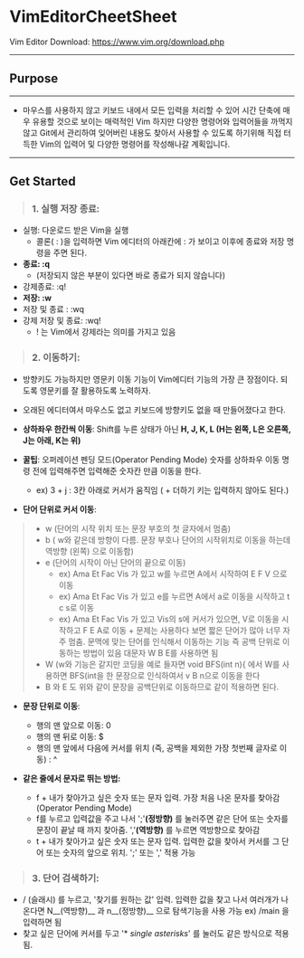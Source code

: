VimEditorCheetSheet
=========
Vim Editor Download: https://www.vim.org/download.php
***
## Purpose
---------

- 마우스를 사용하지 않고 키보드 내에서 모든 입력을 처리할 수 있어 시간 단축에 매우 유용할 것으로 보이는 매력적인 Vim
하지만 다양한 명령어와 입력어들을 까먹지 않고 Git에서 관리하여 잊어버린 내용도 찾아서 사용할 수 있도록 하기위해
직접 터득한 Vim의 입력어 및 다양한 명령어를  작성해나갈 계획입니다.

---------
## Get Started
> ### 1. 실행 저장 종료: 
 - 실행: 다운로드 받은 Vim을 실행
      + 콜론( : )을 입력하면 Vim 에디터의 아래칸에 : 가 보이고 이후에 종료와 저장 명령을 주면 된다.
 - **종료: :q**
      + (저장되지 않은 부분이 있다면 바로 종료가 되지 않습니다)
 - 강제종료: :q!
 - **저장: :w**
 - 저장 및 종료 : :wq
 - 강제 저장 및 종료: :wq!
      + ! 는 Vim에서 강제라는 의미를 가지고 있음

> ### 2. 이동하기:
 - 방향키도 가능하지만 영문키 이동 기능이 Vim에디터 기능의 가장 큰 장점이다. 되도록 영문키를 잘 활용하도록 노력하자.
 - 오래된 에디터여서 마우스도 없고 키보드에 방향키도 없을 때 만들어졌다고 한다.
  
 - __상하좌우 한칸씩 이동__: Shift를 누른 상태가 아닌 __H, J, K, L (H는 왼쪽, L은 오른쪽, J는 아래, K는 위)__
 - **꿀팁**: 오퍼레이션 펜딩 모드(Operator Pending Mode) 숫자를 상하좌우 이동 명령 전에 입력해주면 입력해준 숫자칸 만큼 이동을 한다.
     +  ex) 3 + j : 3칸 아래로 커서가 움직임 ( + 더하기 키는 입력하지 않아도 된다.)
- __단어 단위로 커서 이동__:
> - w (단어의 시작 위치 또는 문장 부호의 첫 글자에서 멈춤)
> - b ( w와 같은데 방향이 다름. 문장 부호나 단어의 시작위치로 이동을 하는데 역방향 (왼쪽) 으로 이동함)
> - e (단어의 시작이 아닌 단어의 끝으로 이동)
>      +   ex) Ama Et Fac Vis 가 있고 w를 누르면 A에서 시작하여 E F V 으로 이동
>      +   ex) Ama Et Fac Vis 가 있고 e를 누르면 A에서 a로 이동을 시작하고 t c s로 이동
>      +   ex) Ama Et Fac Vis 가 있고 Vis의 s에 커서가 있으면, V로 이동을 시작하고 F E A로 이동
     + 문제는 사용하다 보면 짧은 단어가 많아 너무 자주 멈춤. 문맥에 맞는 단어를 인식해서 이동하는 기능 즉 공백 단위로 이동하는 방법이 있음
     대문자 W B E를 사용하면 됨
> -  W (w와 기능은 같지만 코딩을 예로 들자면 void BFS(int n){ 에서 W를 사용하면 BFS(int을 한 문장으로 인식하여서 v B n으로 이동을 한다
> -  B 와 E 도 위와 같이 문장을 공백단위로 이동하므로 같이 적용하면 된다.

- __문장 단위로 이동__:
     +  행의 맨 앞으로 이동: 0
     +  행의 맨 뒤로 이동: $
     +  행의 맨 앞에서 다음에 커서를 위치 (즉, 공백을 제외한 가장 첫번째 글자로 이동) : ^

- __같은 줄에서 문자로 뛰는 방법:__
     +  f + 내가 찾아가고 싶은 숫자 또는 문자 입력. 가장 처음 나온 문자를 찾아감 (Operator Pending Mode)
     +  f를 누르고 입력값을 주고 나서 ';'__(정방향)__ 를 눌러주면 같은 단어 또는 숫자를 문장이 끝날 때 까지 찾아줌. ','__(역방향)__ 를 누르면 역방향으로 찾아감
     +  t + 내가 찾아가고 싶은 숫자 또는 문자 입력. 입력한 값을 찾아서 커서를 그 단어 또는 숫자의 앞으로 위치. ';' 또는 ',' 적용 가능


> ### 3. 단어 검색하기:
  - / (슬래시) 를 누르고, '찾기를 원하는 값' 입력. 입력한 값을 찾고 나서 여러개가 나온다면 N__(역방향)__ 과 n__(정방향)__ 으로 탐색기능을 사용 가능 ex) /main 을 입력하면 됨
  - 찾고 싶은 단어에 커서를 두고 '* *single asterisks*' 를 눌러도 같은 방식으로 적용 됨.
